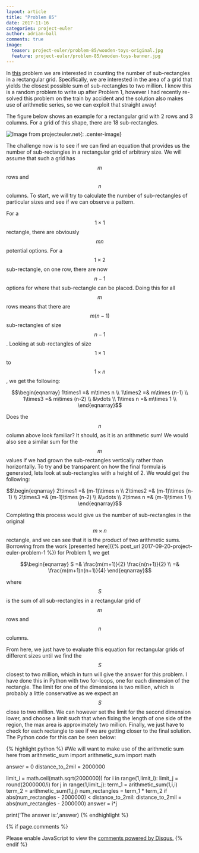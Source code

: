 ```yaml
---
layout: article
title: "Problem 85"
date: 2017-11-16
categories: project-euler
author: adrian-ball
comments: true
image:
  teaser: project-euler/problem-85/wooden-toys-original.jpg
  feature: project-euler/problem-85/wooden-toys-banner.jpg
---
```


In [this](https://projecteuler.net/problem=85) problem we are interested in counting the number of sub-rectangles in a rectangular grid. Specifically, we are interested in the area of a grid that yields the closest possible sum of sub-rectangles to two million. I know this is a random problem to write up after Problem 1, however I had recently re-solved this problem on the train by accident and the solution also makes use of arithmetic series, so we can exploit that straight away!

The figure below shows an example for a rectangular grid with 2 rows and 3 columns. For a grid of this shape, there are 18 sub-rectangles.

![Image from projecteuler.net](https://projecteuler.net/project/images/p085.gif "Image from projecteuler.net"){: .center-image}

The challenge now is to see if we can find an equation that provides us the number of sub-rectangles in a rectangular grid of arbitrary size. We will assume that such a grid has $$m$$ rows and $$n$$ columns. To start, we will try to calculate the number of sub-rectangles of particular sizes and see if we can observe a pattern.

For a $$1\times1$$ rectangle, there are obviously $$mn$$ potential options. For a $$1\times2$$ sub-rectangle, on one row, there are now $$n-1$$ options for where that sub-rectangle can be placed. Doing this for all $$m$$ rows means that there are $$m(n-1)$$ sub-rectangles of size $$n-1$$. Looking at sub-rectangles of size $$1\times1$$ to $$1\times n$$, we get the following:

$$\begin{eqnarray} 
1\times1 =& m\times n  \\
1\times2 =& m\times (n-1)  \\
1\times3 =& m\times (n-2)  \\
&\vdots \\
1\times n =& m\times 1  \\
\end{eqnarray}$$

Does the $$n$$ column above look familiar? It should, as it is an arithmetic sum! We would also see a similar sum for the $$m$$  values if we had grown the sub-rectangles vertically rather than horizontally. To try and be transparent on how the final formula is generated, lets look at sub-rectangles with a height of 2. We would get the following:

$$\begin{eqnarray} 
2\times1 =& (m-1)\times n  \\
2\times2 =& (m-1)\times (n-1)  \\
2\times3 =& (m-1)\times (n-2)  \\
&\vdots \\
2\times n =& (m-1)\times 1  \\
\end{eqnarray}$$

Completing this process would give us the number of sub-rectangles in the original $$m \times n$$ rectangle, and we can see that it is the product of two arithmetic sums. Borrowing from the work [presented here]({% post_url 2017-09-20-project-euler-problem-1 %}) for Problem 1, we get

$$\begin{eqnarray}  
S =& \frac{m(m+1)}{2} \frac{n(n+1)}{2} \\
  =& \frac{m(m+1)n(n+1)}{4}
\end{eqnarray}$$

where $$S$$ is the sum of all sub-rectangles in a rectangular grid of $$m$$ rows and $$n$$ columns.

From here, we just have to evaluate this equation for rectangular grids of different sizes until we find the $$S$$ closest to two million, which in turn will give the answer for this problem. I have done this in Python with two for-loops, one for each dimension of the rectangle. The limit for one of the dimensions is two million, which is probably a little conservative as we expect an $$S$$ close to two million. We can however set the limit for the second dimension lower, and choose a limit such that when fixing the length of one side of the region, the max area is approximately two million. Finally, we just have to check for each rectangle to see if we are getting closer to the final solution. The Python code for this can be seen below:

{% highlight python %}
#We will want to make use of the arithmetic sum here
from arithmetic_sum import arithmetic_sum
import math

answer = 0
distance_to_2mil = 2000000

limit_i = math.ceil(math.sqrt(2000000))
for i in range(1,limit_i):
    limit_j = round(2000000/i)
    for j in range(1,limit_j):
        term_1 = arithmetic_sum(1,i,i)
        term_2 = arithmetic_sum(1,j,j)
        num_rectangles = term_1 * term_2
        if abs(num_rectangles - 2000000) < distance_to_2mil:
            distance_to_2mil = abs(num_rectangles - 2000000)
            answer = i*j
        
print('The answer is:',answer)
{% endhighlight %}

{% if page.comments %}
<div id="disqus_thread"></div>
<script>

/**
*  RECOMMENDED CONFIGURATION VARIABLES: EDIT AND UNCOMMENT THE SECTION BELOW TO INSERT DYNAMIC VALUES FROM YOUR PLATFORM OR CMS.
*  LEARN WHY DEFINING THESE VARIABLES IS IMPORTANT: https://disqus.com/admin/universalcode/#configuration-variables*/
/*
var disqus_config = function () {
this.page.url = PAGE_URL;  // Replace PAGE_URL with your page's canonical URL variable
this.page.identifier = PAGE_IDENTIFIER; // Replace PAGE_IDENTIFIER with your page's unique identifier variable
};
*/
(function() { // DON'T EDIT BELOW THIS LINE
var d = document, s = d.createElement('script');
s.src = 'https://https-adrian-ball-github-io.disqus.com/embed.js';
s.setAttribute('data-timestamp', +new Date());
(d.head || d.body).appendChild(s);
})();
</script>
<noscript>Please enable JavaScript to view the <a href="https://disqus.com/?ref_noscript">comments powered by Disqus.</a></noscript>
{% endif %} 


